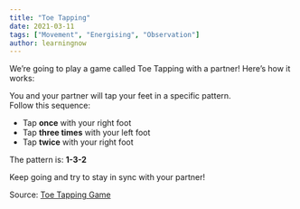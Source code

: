 ```yaml
---
title: "Toe Tapping"
date: 2021-03-11
tags: ["Movement", "Energising", "Observation"]
author: learningnow
---
```


We’re going to play a game called Toe Tapping with a partner! Here’s how it works:

You and your partner will tap your feet in a specific pattern.  
Follow this sequence:

- Tap **once** with your right foot
- Tap **three times** with your left foot
- Tap **twice** with your right foot

The pattern is: **1-3-2**

Keep going and try to stay in sync with your partner!

Source: [Toe Tapping Game](https://www.youtube.com/watch?v=m0uiA6UITDw)
